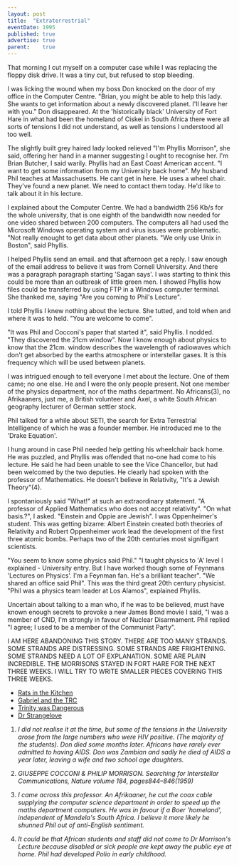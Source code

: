 ```yaml
---
layout: post
title:  "Extraterrestrial"
eventDate: 1995
published: true
advertise: true
parent:    true
---
```


That morning I cut myself on a computer case while I was replacing the floppy disk drive. It was a tiny cut, but refused to stop bleeding. 

I was licking the wound when my boss Don knocked on the door of my office in the Computer Centre. "Brian, you might be able to help this lady. She wants to get information about a newly discovered planet. I'll leave her with you." Don disappeared. At the 'historically black' University of Fort Hare in what had been the homeland of Ciskei in South Africa there were all sorts of tensions I did not understand, as well as tensions I understood all too well.

The slightly built grey haired lady looked relieved "I'm Phyllis Morrison", she said, offering her hand in a manner suggesting I ought to recognise her. I'm Brian Butcher, I said warily. Phyllis had an East Coast American accent. "I want to get some information from my University back home". My husband Phil teaches at Massachusetts. He cant get in here. He uses a wheel chair. They've found a new planet. We need to contact them today. He'd like to talk about it in his lecture.

I explained about the Computer Centre. We had a bandwidth 256 Kb/s for the whole university, that is one eighth of the bandwidth now needed for one video shared between 200 computers. The computers all had used the Microsoft Windows operating system and virus issues were problematic. "Not really enought to get data about other planets. "We only use Unix in Boston", said Phyllis.

I helped Phyllis send an email. and that afternoon get a reply. I saw enough of the email address to believe it was from Cornell University. And there was a paragraph paragraph starting 'Sagan says'. I was starting to think this could be more than an outbreak of little green men. I showed Phyllis how files could be transferred by using FTP in a Windows computer terminal. She thanked me, saying "Are you coming to Phil's Lecture". 

I told Phyllis I knew nothing about the lecture. She tutted, and told when and where it was to held. "You are welcome to come".

"It was Phil and Cocconi's paper that started it", said Phyllis. I nodded. "They discovered the 21cm window". Now I know enough about physics to know that the 21cm. window describes the wavelength of radiowaves which don't get absorbed by the earths atmosphere or interstellar gases. It is this frequency which will be used between planets. 

I was intrigued enough to tell everyone I met about the lecture. One of them came; no one else. He and I were the only people present. Not one member of the physics department, nor of the maths department. No Africans(3), no Afrikaaners, just me, a British volunteer and Axel, a white South African geography lecturer of German settler stock. 

Phil talked for a while about SETI, the search for Extra Terrestrial Intelligence of which he was a founder member. He introduced me to the 'Drake Equation'.

I hung around in case Phil needed help getting his wheelchair back home. He was puzzled, and Phyllis was offended that no-one had come to his lecture. He said he had been unable to see the Vice Chancellor, but had been welcomed by the two deputies. He clearly had spoken with the professor of Mathematics. He doesn't believe in Relativity, "It's a Jewish Theory"(4).

I spontaniously said "What!" at such an extraordinary statement. "A professor of Applied Mathematics who does not accept relativity". "On what basis.?", I asked. "Einstein and Oppie are Jewish". I was Oppenheimer's student. This was getting bizarre: Albert Einstein created both theories of Relativity and Robert Oppenheimer work lead the development of the first three atomic bombs. Perhaps two of the 20th centuries most signifigant scientists.

"You seem to know some physics said Phil." "I taught physics to 'A' level I explained - University entry. But I have worked though some of Feynmans 'Lectures on Physics'. I'm a Feynman fan. He's a brilliant teacher". "We shared an office said Phil". This was the third  great 20th century physicist. "Phil was a physics team leader at Los Alamos", explained Phyllis.

Uncertain about talking to a man who, if he was to be believed, must have known enough secrets to provoke a new James Bond movie I said, "I was a member of CND, I'm strongly in favour of Nuclear Disarmament. Phil replied "I agree; I used to be a member of the Communist Party".

I AM HERE ABANDONING THIS STORY. THERE ARE TOO MANY STRANDS. SOME STRANDS ARE DISTRESSING. SOME STRANDS ARE FRIGHTENING. SOME STRANDS NEED A LOT OF EXPLANATION. SOME ARE PLAIN INCREDIBLE. THE MORRISONS STAYED IN FORT HARE FOR THE NEXT THREE WEEKS. I WILL TRY TO WRITE SMALLER PIECES COVERING THIS THREE WEEKS.

<ul class="w3-ul w3-hoverable">
<li><a href="./ratsinthekitchen.html">Rats in the Kitchen</a></li>
<li><a href="./gabriel.html">Gabriel and the TRC</a></li>
<li><a href="./trinitywasdangerous.html">Trinity was Dangerous</a></li>
<li><a href="./drstrangelove.html">Dr Strangelove</a></li>
</ul>

1. *I did not realise it at the time, but some of the tensions in the University arose from the large numbers who were HIV positive. (The majority of the students). Don died some months later. Africans have rarely ever admitted to having AIDS. Don was Zambian and sadly he died of AIDS a year later, leaving a wife and two school age daughters.*
 
2. *GIUSEPPE COCCONI & PHILIP MORRISON. Searching for Interstellar Communications, Nature volume 184, pages844–846(1959)*

3. *I came across this professor. An Afrikaaner, he cut the coax cable supplying the computer science department in order to speed up the maths department computers. He was in favour if a Boer 'homeland', independent of Mandela's South Africa. I believe it more likely he shunned Phil out of anti-English sentiment.*

4.  *It could be that African students and staff did not come to Dr Morrison's Lecture because disabled or sick people are kept away the public eye at home. Phil had developed Polio in early childhood.*

